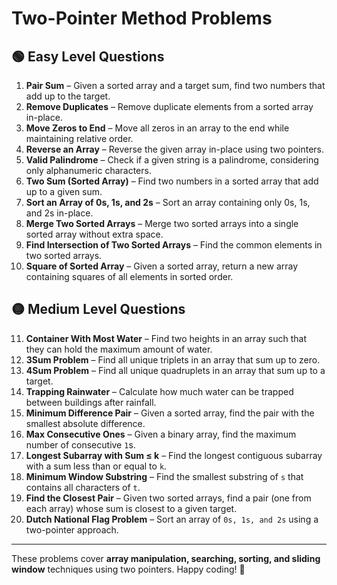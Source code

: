 # Two-Pointer Method Problems

## 🟢 Easy Level Questions

1. **Pair Sum** – Given a sorted array and a target sum, find two numbers that add up to the target.
2. **Remove Duplicates** – Remove duplicate elements from a sorted array in-place.
3. **Move Zeros to End** – Move all zeros in an array to the end while maintaining relative order.
4. **Reverse an Array** – Reverse the given array in-place using two pointers.
5. **Valid Palindrome** – Check if a given string is a palindrome, considering only alphanumeric characters.
6. **Two Sum (Sorted Array)** – Find two numbers in a sorted array that add up to a given sum.
7. **Sort an Array of 0s, 1s, and 2s** – Sort an array containing only 0s, 1s, and 2s in-place.
8. **Merge Two Sorted Arrays** – Merge two sorted arrays into a single sorted array without extra space.
9. **Find Intersection of Two Sorted Arrays** – Find the common elements in two sorted arrays.
10. **Square of Sorted Array** – Given a sorted array, return a new array containing squares of all elements in sorted order.

## 🟡 Medium Level Questions

11. **Container With Most Water** – Find two heights in an array such that they can hold the maximum amount of water.
12. **3Sum Problem** – Find all unique triplets in an array that sum up to zero.
13. **4Sum Problem** – Find all unique quadruplets in an array that sum up to a target.
14. **Trapping Rainwater** – Calculate how much water can be trapped between buildings after rainfall.
15. **Minimum Difference Pair** – Given a sorted array, find the pair with the smallest absolute difference.
16. **Max Consecutive Ones** – Given a binary array, find the maximum number of consecutive `1`s.
17. **Longest Subarray with Sum ≤ k** – Find the longest contiguous subarray with a sum less than or equal to `k`.
18. **Minimum Window Substring** – Find the smallest substring of `s` that contains all characters of `t`.
19. **Find the Closest Pair** – Given two sorted arrays, find a pair (one from each array) whose sum is closest to a given target.
20. **Dutch National Flag Problem** – Sort an array of `0s, 1s, and 2s` using a two-pointer approach.

---
These problems cover **array manipulation, searching, sorting, and sliding window** techniques using two pointers. Happy coding! 🚀

